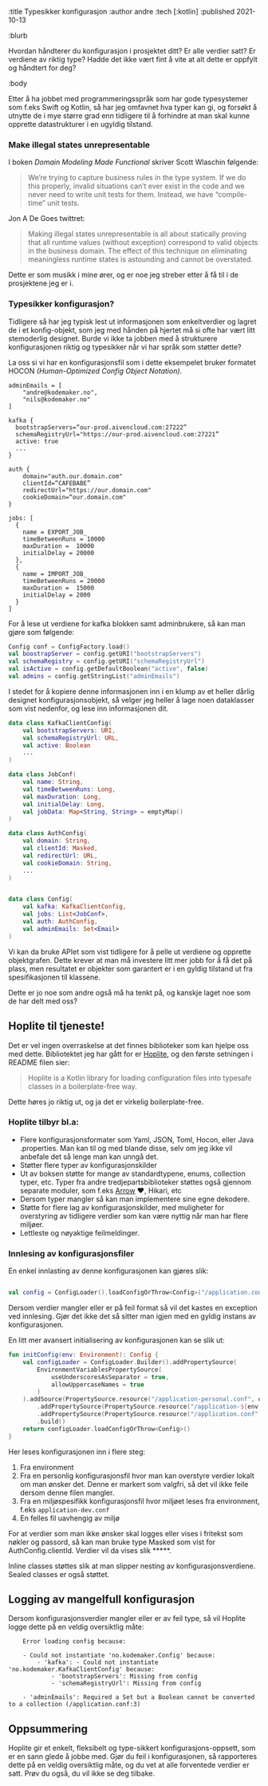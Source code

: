:title Typesikker konfigurasjon
:author andre
:tech [:kotlin]
:published 2021-10-13

:blurb

Hvordan håndterer du konfigurasjon i prosjektet ditt? Er alle verdier satt? Er verdiene av riktig type? 
Hadde det ikke vært fint å vite at alt dette er oppfylt og håndtert for deg?

:body

Etter å ha jobbet med programmeringsspråk som har gode typesystemer som f.eks Swift og Kotlin, så har jeg omfavnet hva typer kan gi, og forsøkt å utnytte de i mye større grad enn tidligere til å forhindre at man skal kunne opprette datastrukturer i en ugyldig tilstand. 

### Make illegal states unrepresentable


I boken *Domain Modeling Made Functional* skriver Scott Wlaschin følgende: 

>We’re trying to capture business rules in the type system. If we do this properly, invalid situations can’t ever exist in the code and we never need to write unit tests for them. Instead, we have “compile-time” unit tests.


Jon A De Goes twittret: 
>Making illegal states unrepresentable is all about statically proving that all runtime values (without exception) correspond to valid objects in the business domain. The effect of this technique on eliminating meaningless runtime states is astounding and cannot be overstated.


Dette er som musikk i mine ører, og er noe jeg streber etter å få til i de prosjektene jeg er i. 


### Typesikker konfigurasjon?


Tidligere så har jeg typisk lest ut informasjonen som enkeltverdier og lagret de i et konfig-objekt, som jeg med hånden på hjertet må si ofte har vært litt stemoderlig designet. Burde vi ikke ta jobben med å strukturere konfigurasjonen riktig og typesikker når vi har språk som støtter dette?


La oss si vi har en konfigurasjonsfil som i dette eksempelet bruker formatet HOCON *(Human-Optimized Config Object Notation)*.

```hocon
adminEmails = [
    "andre@kodemaker.no",
    "nils@kodemaker.no"
]

kafka {
  bootstrapServers=“our-prod.aivencloud.com:27222”
  schemaRegistryUrl="https://our-prod.aivencloud.com:27221”
  active: true
  ... 
}

auth {
    domain="auth.our.domain.com"
    clientId=“CAFEBABE”
    redirectUrl="https://our.domain.com"
    cookieDomain=“our.domain.com"
}

jobs: [
  {
    name = EXPORT_JOB_
    timeBetweenRuns = 10000
    maxDuration =  10000
    initialDelay = 20000
  },
  {
    name = IMPORT_JOB_
    timeBetweenRuns = 20000
    maxDuration =  15000
    initialDelay = 2000
  }
]
```




For å lese ut verdiene for kafka blokken samt adminbrukere, så kan man gjøre som følgende:


```kotlin
Config conf = ConfigFactory.load()
val boostrapServer = config.getURI("bootstrapServers")
val schemaRegistry = config.getURI("schemaRegistryUrl")
val isActive = config.getDefaultBoolean("active", false)
val admins = config.getStringList("adminEmails")
```

I stedet for å kopiere denne informasjonen inn i en klump av et heller dårlig designet konfigurasjonsobjekt, så velger jeg heller å lage noen dataklasser som vist nedenfor, og lese inn informasjonen dit.



```kotlin
data class KafkaClientConfig(
    val bootstrapServers: URI,
    val schemaRegistryUrl: URL,
    val active: Boolean
 	...
)

data class JobConf(
    val name: String,
    val timeBetweenRuns: Long,
    val maxDuration: Long,
    val initialDelay: Long,
    val jobData: Map<String, String> = emptyMap()
)

data class AuthConfig(
    val domain: String,
    val clientId: Masked,
    val redirectUrl: URL,
    val cookieDomain: String,
    ...
)


data class Config(
    val kafka: KafkaClientConfig,
    val jobs: List<JobConf>,
    val auth: AuthConfig,
    val adminEmails: Set<Email>
)
```

Vi kan da bruke APIet som vist tidligere for å pelle ut verdiene og opprette objektgrafen. Dette krever at man må investere litt mer jobb for å få det på plass, men resultatet er objekter som garantert er i en gyldig tilstand ut fra spesifikasjonen til klassene.


Dette er jo noe som andre også må ha tenkt på, og kanskje laget noe som de har delt med oss?


## Hoplite til tjeneste!

Det er vel ingen overraskelse at det finnes biblioteker som kan hjelpe oss med dette. Bibliotektet jeg har gått for er [Hoplite](https://github.com/sksamuel/hoplite), og den første setningen i README filen sier: 

>Hoplite is a Kotlin library for loading configuration files into typesafe classes in a boilerplate-free way.

Dette høres jo riktig ut, og ja det er virkelig boilerplate-free.


### Hoplite tilbyr bl.a:

* Flere konfigurasjonsformater som Yaml, JSON, Toml, Hocon, eller Java .properties. Man kan til og med blande disse, selv om jeg ikke vil anbefale det så lenge man kan unngå det.
* Støtter flere typer av konfigurasjonskilder
* Ut av boksen støtte for mange av standardtypene, enums, collection typer, etc. Typer fra andre tredjepartsbiblioteker støttes også gjennom separate moduler, som f.eks [Arrow](https://arrow-kt.io) &#9829;, Hikari, etc
* Dersom typer mangler så kan man implementere sine egne dekodere.
* Støtte for flere lag av konfigurasjonskilder, med muligheter for overstyring av tidligere verdier som kan være nyttig når man har flere miljøer.
* Lettleste og nøyaktige feilmeldinger.



### Innlesing av konfigurasjonsfiler

En enkel innlasting av denne konfigurasjonen kan gjøres slik:

```kotlin

val config = ConfigLoader().loadConfigOrThrow<Config>("/application.conf")
```


Dersom verdier mangler eller er på feil format så vil det kastes en exception ved innlesing. Gjør det ikke det så sitter man igjen med en gyldig instans av konfigurasjonen. 

En litt mer avansert initialisering av konfigurasjonen kan se slik ut:

```kotlin
fun initConfig(env: Environment): Config {
    val configLoader = ConfigLoader.Builder().addPropertySource(
        EnvironmentVariablesPropertySource(
            useUnderscoresAsSeparator = true,
            allowUppercaseNames = true
        )
    ).addSource(PropertySource.resource("/application-personal.conf", optional = true))
        .addPropertySource(PropertySource.resource("/application-${env.tag}.conf"))
        .addPropertySource(PropertySource.resource("/application.conf"))
        .build()
    return configLoader.loadConfigOrThrow<Config>()
}
```

Her leses konfigurasjonen inn i flere steg:
1. Fra environment
2. Fra en personlig konfigurasjonsfil hvor man kan overstyre verdier lokalt om man ønsker det. Denne er markert som valgfri, så det vil ikke feile dersom denne filen mangler. 
3. Fra en miljøspesifikk konfigurasjonsfil hvor miljøet leses fra environment, f.eks ```application-dev.conf```
4. En felles fil uavhengig av miljø


For at verdier som man ikke ønsker skal logges eller vises i fritekst som nøkler og passord, så kan man bruke type Masked som vist for AuthConfig.clientId. Verdier vil da vises slik *****.

Inline classes støttes slik at man slipper nesting av konfigurasjonsverdiene. Sealed classes er også støttet.


## Logging av mangelfull konfigurasjon

Dersom konfigurasjonsverdier mangler eller er av feil type, så vil Hoplite logge dette på en veldig oversiktlig måte:


```
    Error loading config because:

    - Could not instantiate 'no.kodemaker.Config' because:
        - 'kafka': - Could not instantiate 'no.kodemaker.KafkaClientConfig' because:
            - 'bootstrapServers': Missing from config
            - 'schemaRegistryUrl': Missing from config

    - 'adminEmails': Required a Set but a Boolean cannot be converted to a collection (/application.conf:3)
```

## Oppsummering
Hoplite gir et enkelt, fleksibelt og type-sikkert konfigurasjons-oppsett, som er en sann glede å jobbe med. Gjør du feil i konfigurasjonen, så rapporteres dette på en veldig oversiktlig måte, og du vet at alle forventede verdier er satt. Prøv du også, du vil ikke se deg tilbake.

